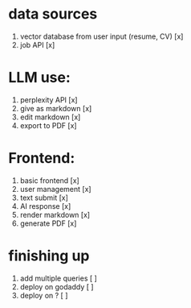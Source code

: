 # data sources
1. vector database from user input (resume, CV) [x]
2. job API [x]

# LLM use:
1. perplexity API [x]
2. give as markdown [x]
3. edit markdown [x]
4. export to PDF [x]

# Frontend:
1. basic frontend [x]
2. user management [x]
3. text submit [x]
4. AI response [x]
5. render markdown [x]
6. generate PDF [x]

# finishing up
1. add multiple queries [ ]
2. deploy on godaddy [ ]
3. deploy on ? [ ]
